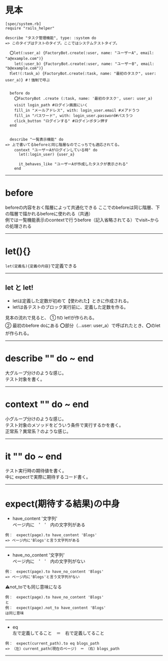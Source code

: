 # 見本
~~~
[spec/system.rb]
require "rails_helper"

describe "タスク管理機能", type: :system do
=> このタイプはテストのタイプ。ここではシステムテストタイプ。

  ⭕️let(:user_a) {FactoryBot.create(:user, name: "ユーザーA", email: "a@example.com")}
    let(:user_b) {FactoryBot.create(:user, name: "ユーザーB", email: "b@example.com")}
  ❗️let!(:task_a) {FactoryBot.create(:task, name: "最初のタスク", user: user_a)} #！強制で呼ぶ


  before do
    ⭕️FactoryBot .create (:task, name: '最初のタスク', user: user_a)
    visit login_path #ログイン画面にいく
    fill_in "メールアドレス", with: login_user.email #メアドうつ
    fill_in "パスワード", with: login_user.password#パスうつ
    click_button "ログインする" #ログインボタン押す
  end


  describe "一覧表示機能" do
=> 上で書いてるbeforeと同じ階層なのでこっちでも適応されてる。
    context "ユーザーAがログインしている時" do
      let(:login_user) {user_a}

      it_behaves_like "ユーザーAが作成したタスクが表示される"
    end
~~~
***

# before
beforeの内容をおく階層によって共通化できる
ここでのbeforeは同じ階層、下の階層で描かれるbeforeに使われる（共通）    
例では一覧機能表示のcontextで行うbefore（記入省略されてる）でvisit~からの処理される
***

# let(){}
`let(定義名){定義の内容}`で定義できる
***

## let と let!
- letは定義した定数が初めて【使われた】ときに作成される。
- let!は各テストのブロック実行前に、定義した定数を作る。    
    

見本の流れで見ると、
① ❗️の let!が作られる。    
② 最初のbefore doにある ⭕️部分（...user: user_a）で呼ばれたとき、⭕️のletが作られる。    
***

# describe "" do ~ end
大グループ分けのような感じ。    
テスト対象を書く。    
***

# context "" do ~ end
小グループ分けのような感じ。    
テスト対象のメソッドをどういう条件で実行するかを書く。    
正常系？異常系？のような感じ。
***

# it "" do ~ end
テスト実行時の期待値を書く。    
中に expectで実際に期待するコード書く。
***

# expect(期待する結果)の中身
- have_content '文字列'    
ページ内に　'　'　内の文字列がある
~~~
例：　expect(page).to have_content 'Blogs'
=> ページ内に'Blogs'と言う文字列がある
~~~
***

- have_no_content '文字列'   
ページ内に　'　'　内の文字列がない
~~~
例：　expect(page).to have_no_content 'Blogs'
=> ページ内に'Blogs'と言う文字列がない
~~~
⚠️not_toでも同じ意味になる
~~~
例：　expect(page).to have_no_content 'Blogs'
と
例：　expect(page).not_to have_content 'Blogs'
は同じ意味
~~~
***

- eq    
左で定義してること　＝　右で定義してること
~~~
例：　expect(current_path).to eq blogs_path
=> （左）current_path(現在のページ)　＝　（右）blogs_path
~~~
***

